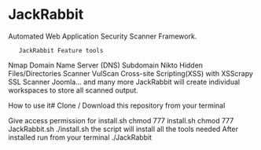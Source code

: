 # JackRabbit

Automated Web Application Security Scanner Framework.

       JackRabbit Feature tools
Nmap
Domain Name Server (DNS)
Subdomain
Nikto
Hidden Files/Directories Scanner
VulScan
Cross-site Scripting(XSS) with XSScrapy
SSL Scanner
Joomla... and many more 
JackRabbit will create individual workspaces to store all scanned output.

How to use it#
Clone / Download this repository from your terminal

Give access permission for install.sh
chmod 777 install.sh
chmod 777 JackRabbit.sh
./install.sh
the script will install all the tools needed 
After installed run from your terminal
./JackRabbit





